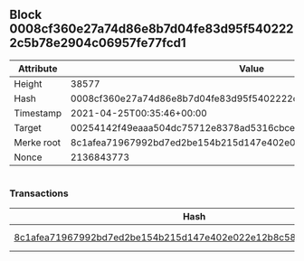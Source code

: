 ## Block 0008cf360e27a74d86e8b7d04fe83d95f5402222c5b78e2904c06957fe77fcd1

Attribute | Value
--- | ---
Height | 38577
Hash | 0008cf360e27a74d86e8b7d04fe83d95f5402222c5b78e2904c06957fe77fcd1
Timestamp | 2021-04-25T00:35:46+00:00
Target | 00254142f49eaaa504dc75712e8378ad5316cbcead634704b3734b6271167cc4
Merke root | 8c1afea71967992bd7ed2be154b215d147e402e022e12b8c581df6d9d3565813
Nonce | 2136843773

```

```

### Transactions

Hash | Amount
--- | ---
[8c1afea71967992bd7ed2be154b215d147e402e022e12b8c581df6d9d3565813](8c1afea71967992bd7ed2be154b215d147e402e022e12b8c581df6d9d3565813.md) | 10.00000000 SKEPTI 
